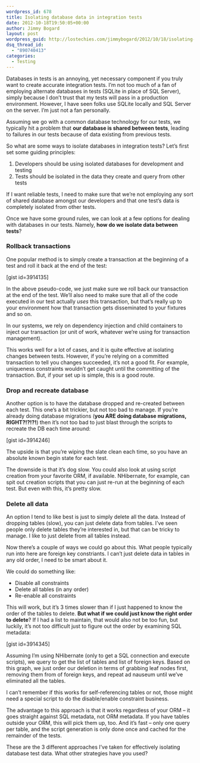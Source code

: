 ```yaml
---
wordpress_id: 678
title: Isolating database data in integration tests
date: 2012-10-18T19:50:05+00:00
author: Jimmy Bogard
layout: post
wordpress_guid: http://lostechies.com/jimmybogard/2012/10/18/isolating-database-data-in-integration-tests/
dsq_thread_id:
  - "890740413"
categories:
  - Testing
---
```

Databases in tests is an annoying, yet necessary component if you truly want to create accurate integration tests. I’m not too much of a fan of employing alternate databases in tests (SQLite in place of SQL Server), simply because I don’t trust that my tests will pass in a production environment. However, I have seen folks use SQLite locally and SQL Server on the server. I’m just not a fan personally.

Assuming we go with a common database technology for our tests, we typically hit a problem that **our database is shared between tests**, leading to failures in our tests because of data existing from previous tests.

So what are some ways to isolate databases in integration tests? Let’s first set some guiding principles:

  1. Developers should be using isolated databases for development and testing
  2. Tests should be isolated in the data they create and query from other tests

If I want reliable tests, I need to make sure that we’re not employing any sort of shared database amongst our developers and that one test’s data is completely isolated from other tests.

Once we have some ground rules, we can look at a few options for dealing with databases in our tests. Namely, **how do we isolate data between tests**?

### Rollback transactions

One popular method is to simply create a transaction at the beginning of a test and roll it back at the end of the test:

[gist id=3914135]

In the above pseudo-code, we just make sure we roll back our transaction at the end of the test. We’ll also need to make sure that all of the code executed in our test actually _uses_ this transaction, but that’s really up to your environment how that transaction gets disseminated to your fixtures and so on.

In our systems, we rely on dependency injection and child containers to inject our transaction (or unit of work, whatever we’re using for transaction management).

This works well for a lot of cases, and it is quite effective at isolating changes between tests. However, if you’re relying on a committed transaction to tell you changes succeeded, it’s not a good fit. For example, uniqueness constraints wouldn’t get caught until the committing of the transaction. But, if your set up is simple, this is a good route.

### Drop and recreate database

Another option is to have the database dropped and re-created between each test. This one’s a bit trickier, but not too bad to manage. If you’re already doing database migrations (**you ARE doing database migrations, RIGHT?!?!?!**) then it’s not too bad to just blast through the scripts to recreate the DB each time around:

[gist id=3914246]

The upside is that you’re wiping the slate clean each time, so you have an absolute known begin state for each test.

The downside is that it’s dog slow. You could also look at using script creation from your favorite ORM, if available. NHibernate, for example, can spit out creation scripts that you can just re-run at the beginning of each test. But even with this, it’s pretty slow.

### Delete all data

An option I tend to like best is just to simply delete all the data. Instead of dropping tables (slow), you can just delete data from tables. I’ve seen people only delete tables they’re interested in, but that can be tricky to manage. I like to just delete from all tables instead.

Now there’s a couple of ways we could go about this. What people typically run into here are foreign key constriants. I can’t just delete data in tables in any old order, I need to be smart about it.

We could do something like:

  * Disable all constraints
  * Delete all tables (in any order)
  * Re-enable all constraints

This will work, but it’s 3 times slower than if I just happened to know the order of the tables to delete. **But what if we could just know the right order to delete**? If I had a list to maintain, that would also not be too fun, but luckily, it’s not too difficult just to figure out the order by examining SQL metadata:

[gist id=3914345]

Assuming I’m using NHibernate (only to get a SQL connection and execute scripts), we query to get the list of tables and list of foreign keys. Based on this graph, we just order our deletion in terms of grabbing leaf nodes first, removing them from of foreign keys, and repeat ad nauseum until we’ve eliminated all the tables.

I can’t remember if this works for self-referencing tables or not, those might need a special script to do the disable/enable constraint business.

The advantage to this approach is that it works regardless of your ORM – it goes straight against SQL metadata, not ORM metadata. If you have tables outside your ORM, this will pick them up, too. And it’s fast – only one query per table, and the script generation is only done once and cached for the remainder of the tests.

These are the 3 different approaches I’ve taken for effectively isolating database test data. What other strategies have you used?